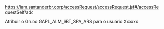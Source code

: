 https://iam.santanderbr.corp/accessRequest/accessRequest.jsf#/accessRequestSelf/add

Atribuir o Grupo GAPL_ALM_SBT_SPA_ARS para o usuário Xxxxxx
